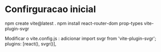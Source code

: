 # Confirguracao inicial 

npm create vite@latest .
npm install react-router-dom prop-types vite-plugin-svgr

Modificar o vite.config.js : adicionar 
  import svgr from 'vite-plugin-svgr';
  plugins: [react(), svgr()],
